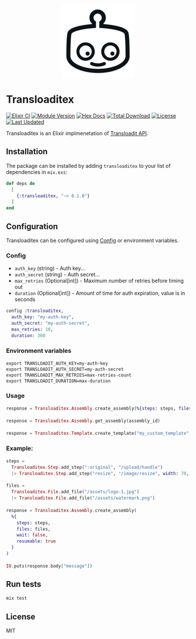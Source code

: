 <p align="center">
  <img src="https://raw.githubusercontent.com/SoundstripeEngineering/transloaditex/master/transloadit-logo.png" alt="Transloadit Logo"/>
</p>

# Transloaditex

[![Elixir CI](https://github.com/SoundstripeEngineering/transloaditex/actions/workflows/ci.yml/badge.svg)](https://github.com/SoundstripeEngineering/transloaditex)
[![Module Version](https://img.shields.io/hexpm/v/transloaditex.svg)](https://hex.pm/packages/transloaditex)
[![Hex Docs](https://img.shields.io/badge/hex-docs-lightgreen.svg)](https://hexdocs.pm/transloaditex/)
[![Total Download](https://img.shields.io/hexpm/dt/transloaditex.svg)](https://hex.pm/packages/transloaditex)
[![License](https://img.shields.io/hexpm/l/transloaditex.svg)](https://github.com/WTTJ/transloaditex/blob/master/LICENSE.md)
[![Last Updated](https://img.shields.io/github/last-commit/SoundstripeEngineering/transloaditex.svg)](https://github.com/SoundstripeEngineering/transloaditex/commits/master)

Transloaditex is an Elixir implmenetation of [Transloadit
API](https://transloadit.com/docs/api/).

## Installation

The package can be installed by adding `transloaditex` to your list of dependencies in `mix.exs`:

```elixir
def deps do
  [
    {:transloaditex, "~> 0.1.0"}
  ]
end
```

## Configuration

Transloaditex can be configured using [Config](https://hexdocs.pm/elixir/1.15/Config.html) or environment variables.

### Config

  * `auth_key` (string) - Auth key...
  * `auth_secret` (string) - Auth secret...
  * `max_retries` (Optional[int]) - Maximum number of retries before timing out
  * `duration` (Optional[int]) - Amount of time for auth expiration, value is in seconds

```elixir
config :transloaditex,
  auth_key: "my-auth-key",
  auth_secret: "my-auth-secret",
  max_retries: 10,
  duration: 300

```

### Environment variables

```
export TRANSLOADIT_AUTH_KEY=my-auth-key
export TRANSLOADIT_AUTH_SECRET=my-auth-secret
export TRANSLOADIT_MAX_RETRIES=max-retries-count
export TRANSLOADIT_DURATION=max-duration
```

### Usage

```elixir
response = Transloaditex.Assembly.create_assembly(%{steps: steps, files: files})

response = Transloaditex.Assembly.get_assembly(assembly_id)

response = Transloaditex.Template.create_template("my_custom_template", steps)
```

### Example:

```elixir
steps =
  Transloaditex.Step.add_step(":original", "/upload/handle")
  |> Transloaditex.Step.add_step("resize", "/image/resize", width: 70, height: 70)

files =
  Transloaditex.File.add_file("/assets/logo-1.jpg")
  |> Transloaditex.File.add_file("/assets/watermark.png")

response = Transloaditex.Assembly.create_assembly(
  %{
    steps: steps,
    files: files,
    wait: false,
    resumable: true
  }
)

IO.puts(response.body["message"])
```

## Run tests

```sh
mix test
```

## License
MIT
